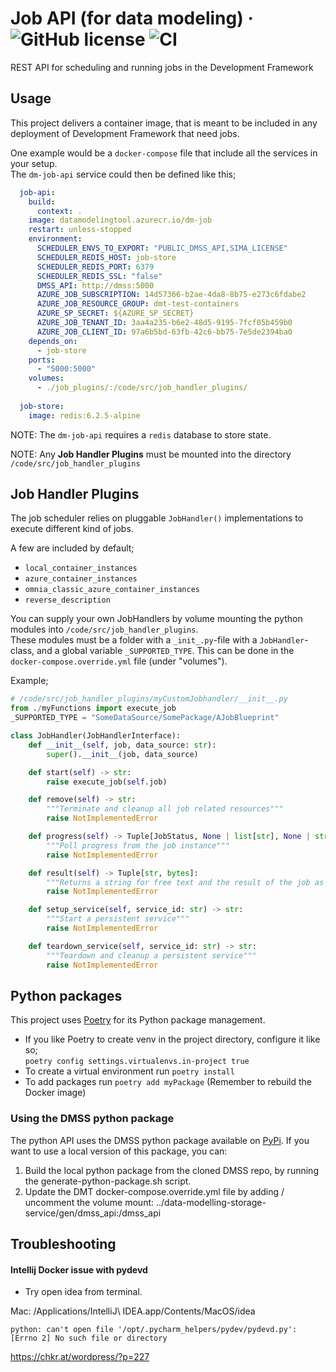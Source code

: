# Job API (for data modeling) &middot; ![GitHub license](https://img.shields.io/badge/license-MIT-blue.svg) ![CI](https://github.com/equinor/dm-job/actions/workflows/on-main-push.yaml/badge.svg)

REST API for scheduling and running jobs in the Development Framework

## Usage

This project delivers a container image, that is meant to be included in any deployment of Development Framework that need jobs.

One example would be a `docker-compose` file that include all the services in your setup.  
The `dm-job-api` service could then be defined like this;

```yaml
  job-api:
    build:
      context: .
    image: datamodelingtool.azurecr.io/dm-job
    restart: unless-stopped
    environment:
      SCHEDULER_ENVS_TO_EXPORT: "PUBLIC_DMSS_API,SIMA_LICENSE"
      SCHEDULER_REDIS_HOST: job-store
      SCHEDULER_REDIS_PORT: 6379
      SCHEDULER_REDIS_SSL: "false"
      DMSS_API: http://dmss:5000
      AZURE_JOB_SUBSCRIPTION: 14d57366-b2ae-4da8-8b75-e273c6fdabe2
      AZURE_JOB_RESOURCE_GROUP: dmt-test-containers
      AZURE_SP_SECRET: ${AZURE_SP_SECRET}
      AZURE_JOB_TENANT_ID: 3aa4a235-b6e2-48d5-9195-7fcf05b459b0
      AZURE_JOB_CLIENT_ID: 97a6b5bd-63fb-42c6-bb75-7e5de2394ba0
    depends_on:
      - job-store
    ports:
      - "5000:5000"
    volumes:
      - ./job_plugins/:/code/src/job_handler_plugins/
  
  job-store:
    image: redis:6.2.5-alpine
```

NOTE: The `dm-job-api` requires a `redis` database to store state.

NOTE: Any __Job Handler Plugins__ must be mounted into the directory `/code/src/job_handler_plugins`

## Job Handler Plugins

The job scheduler relies on pluggable `JobHandler()` implementations to execute different kind of jobs.

A few are included by default;
    
  - `local_container_instances`
  - `azure_container_instances`
  - `omnia_classic_azure_container_instances`
  - `reverse_description`

You can supply your own JobHandlers by volume mounting the python modules into `/code/src/job_handler_plugins`.  
These modules must be a folder with a `_init_.py`-file with a `JobHandler`-class, and a global variable `_SUPPORTED_TYPE`.
This can be done in the `docker-compose.override.yml` file (under "volumes").

Example;

```python
# /code/src/job_handler_plugins/myCustomJobhandler/__init__.py
from ./myFunctions import execute_job
_SUPPORTED_TYPE = "SomeDataSource/SomePackage/AJobBlueprint"

class JobHandler(JobHandlerInterface):
    def __init__(self, job, data_source: str):
        super().__init__(job, data_source)

    def start(self) -> str:
        raise execute_job(self.job)

    def remove(self) -> str:
        """Terminate and cleanup all job related resources"""
        raise NotImplementedError

    def progress(self) -> Tuple[JobStatus, None | list[str], None | str]:
        """Poll progress from the job instance"""
        raise NotImplementedError

    def result(self) -> Tuple[str, bytes]:
        """Returns a string for free text and the result of the job as a bytearray"""
        raise NotImplementedError

    def setup_service(self, service_id: str) -> str:
        """Start a persistent service"""
        raise NotImplementedError

    def teardown_service(self, service_id: str) -> str:
        """Teardown and cleanup a persistent service"""
        raise NotImplementedError

```

## Python packages

This project uses [Poetry](https://poetry.eustace.io/docs/) for its Python package management.

* If you like Poetry to create venv in the project directory, configure it like so;  
```poetry config settings.virtualenvs.in-project true```
* To create a virtual environment run `poetry install`
* To add packages run `poetry add myPackage` (Remember to rebuild the Docker image)

### Using the DMSS python package
The python API uses the DMSS python package available on [PyPi](https://pypi.org/project/dmss-api/).
If you want to use a local version of this package, you can: 

1) Build the local python package from the cloned DMSS repo, by running the generate-python-package.sh script.
2) Update the DMT docker-compose.override.yml file by adding / uncomment the volume mount: ../data-modelling-storage-service/gen/dmss_api:/dmss_api


## Troubleshooting

#### Intellij Docker issue with pydevd

* Try open idea from terminal.

Mac:  /Applications/IntelliJ\ IDEA.app/Contents/MacOS/idea

`python: can't open file '/opt/.pycharm_helpers/pydev/pydevd.py': [Errno 2] No such file or directory`

<https://chkr.at/wordpress/?p=227>
